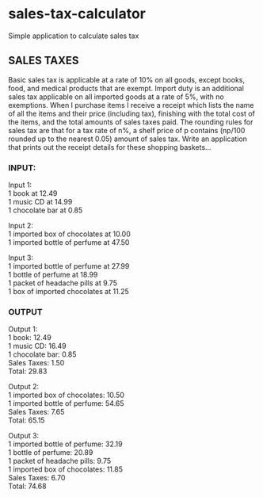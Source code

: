 # sales-tax-calculator
Simple application to calculate sales tax 


## SALES TAXES
Basic sales tax is applicable at a rate of 10% on all goods, except books, food, and medical
products that are exempt. Import duty is an additional sales tax
applicable on all imported goods at a rate of 5%, with no exemptions. When I purchase items
I receive a receipt which lists the name of all the items and their price (including tax),
finishing with the total cost of the items,
and the total amounts of sales taxes paid. The rounding rules for sales tax are that for a tax
rate of n%, a shelf price of p contains (np/100 rounded up to the nearest 0.05) amount of
sales tax.
Write an application that prints out the receipt details for these shopping baskets…

### INPUT:
Input 1:
<br />1 book at 12.49
<br />1 music CD at 14.99
<br />1 chocolate bar at 0.85

Input 2:
<br /> 1 imported box of chocolates at 10.00
<br /> 1 imported bottle of perfume at 47.50

Input 3:
<br /> 1 imported bottle of perfume at 27.99
<br /> 1 bottle of perfume at 18.99
<br /> 1 packet of headache pills at 9.75
<br /> 1 box of imported chocolates at 11.25

### OUTPUT

Output 1:
<br /> 1 book: 12.49
<br /> 1 music CD: 16.49
<br /> 1 chocolate bar: 0.85
<br /> Sales Taxes: 1.50
<br />Total: 29.83

Output 2:
<br /> 1 imported box of chocolates: 10.50
<br /> 1 imported bottle of perfume: 54.65
<br /> Sales Taxes: 7.65
<br /> Total: 65.15

Output 3:
<br /> 1 imported bottle of perfume: 32.19
<br /> 1 bottle of perfume: 20.89
<br /> 1 packet of headache pills: 9.75
<br /> 1 imported box of chocolates: 11.85
<br /> Sales Taxes: 6.70
<br /> Total: 74.68
